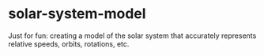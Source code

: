 # solar-system-model
Just for fun: creating a model of the solar system that accurately represents relative speeds, orbits, rotations, etc.
